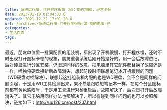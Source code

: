 ```yaml
---
title: 系统运行慢，打开程序很慢（如：我的电脑），经常卡顿
date: 2013-01-10 01:04:33.0
updated: 2021-12-22 17:01:20.0
url: /archives/系统运行慢-打开程序很慢-如-我的电脑-经
categories: 
- 生活百态
tags: 
---
```


最近，朋友单位里一批同配置的组装机，都出现了开机很慢，打开程序慢，还时不时出现打开图标卡顿的现象，朋友重装系统后刚开始是好的，用一会后故障依旧，后对硬盘进行分区安装，仍旧是同样的故障，把电脑里其它配件都替换了故障还是一样，唯独将硬盘换新后故障消失，想起前段时间联想笔记本开机缓慢的问题（WD硬盘对桢解决），联想起这批组装机内配的也是WD硬盘，会不会是同样的问题引起，于是用WD工具检测出来，果不然是跟联想笔记本一样，在每个分区图标前都有黄色感叹号，于是用工具进行对桢重启后，故障解决了，后次日打开后故障消失了。其它电脑用同样办法也都解决了，所以有碰到同样问题的也可以参照解决，链接如下：<a href="http://uu126.cn/post/237.html">http://uu126.cn/post/237.html</a>